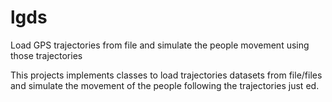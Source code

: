# lgds
Load GPS trajectories from file and simulate the people movement using those trajectories

This projects implements classes to load trajectories datasets from file/files and simulate the movement of the people following the trajectories just ed.



